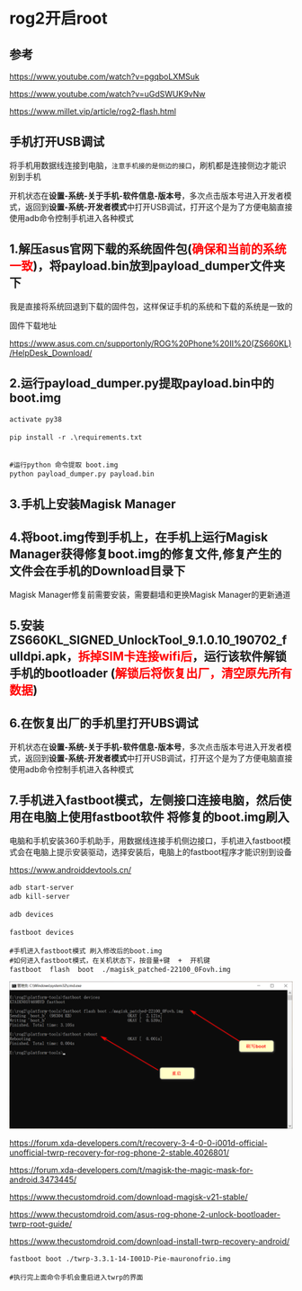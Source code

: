 # rog2开启root

## 参考



https://www.youtube.com/watch?v=pgqboLXMSuk

https://www.youtube.com/watch?v=uGdSWUK9vNw

https://www.millet.vip/article/rog2-flash.html



## 手机打开USB调试

将手机用数据线连接到电脑，`注意手机接的是侧边的接口`，刷机都是连接侧边才能识别到手机

开机状态在**设置-系统-关于手机-软件信息-版本号**，多次点击版本号进入开发者模式，返回到**设置-系统-开发者模式**中打开USB调试，打开这个是为了方便电脑直接使用adb命令控制手机进入各种模式





## 1.解压asus官网下载的系统固件包(<strong style="color:red;">确保和当前的系统一致</strong>)，将payload.bin放到payload_dumper文件夹下

我是直接将系统回退到下载的固件包，这样保证手机的系统和下载的系统是一致的



固件下载地址

https://www.asus.com.cn/supportonly/ROG%20Phone%20II%20(ZS660KL)/HelpDesk_Download/





## 2.运行payload_dumper.py提取payload.bin中的boot.img

```
activate py38

pip install -r .\requirements.txt


#运行python 命令提取 boot.img
python payload_dumper.py payload.bin
```

## 3.手机上安装Magisk Manager



## 4.将boot.img传到手机上，在手机上运行Magisk Manager获得修复boot.img的修复文件,修复产生的文件会在手机的Download目录下

Magisk Manager修复前需要安装，需要翻墙和更换Magisk Manager的更新通道



## 5.安装ZS660KL_SIGNED_UnlockTool_9.1.0.10_190702_fulldpi.apk，<strong style="color:red;">拆掉SIM卡连接wifi后</strong>，运行该软件解锁手机的bootloader (<strong style="color:red;">解锁后将恢复出厂，清空原先所有数据</strong>)





## 6.在恢复出厂的手机里打开UBS调试

开机状态在**设置-系统-关于手机-软件信息-版本号**，多次点击版本号进入开发者模式，返回到**设置-系统-开发者模式**中打开USB调试，打开这个是为了方便电脑直接使用adb命令控制手机进入各种模式



## 7.手机进入fastboot模式，左侧接口连接电脑，然后使用在电脑上使用fastboot软件 将修复的boot.img刷入



电脑和手机安装360手机助手，用数据线连接手机侧边接口，手机进入fastboot模式会在电脑上提示安装驱动，选择安装后，电脑上的fastboot程序才能识别到设备

https://www.androiddevtools.cn/

```
adb start-server
adb kill-server

adb devices

fastboot devices

#手机进入fastboot模式 刷入修改后的boot.img
#如何进入fastboot模式，在关机状态下，按音量+键  +  开机键
fastboot  flash  boot  ./magisk_patched-22100_0Fovh.img

```

![image-20210516105136968](https://raw.githubusercontent.com/yusenyi123/pictures2/master/imgs/20210516105144.png)











https://forum.xda-developers.com/t/recovery-3-4-0-0-i001d-official-unofficial-twrp-recovery-for-rog-phone-2-stable.4026801/

https://forum.xda-developers.com/t/magisk-the-magic-mask-for-android.3473445/

https://www.thecustomdroid.com/download-magisk-v21-stable/



https://www.thecustomdroid.com/asus-rog-phone-2-unlock-bootloader-twrp-root-guide/

https://www.thecustomdroid.com/download-install-twrp-recovery-android/

```
fastboot boot ./twrp-3.3.1-14-I001D-Pie-mauronofrio.img

#执行完上面命令手机会重启进入twrp的界面
```

